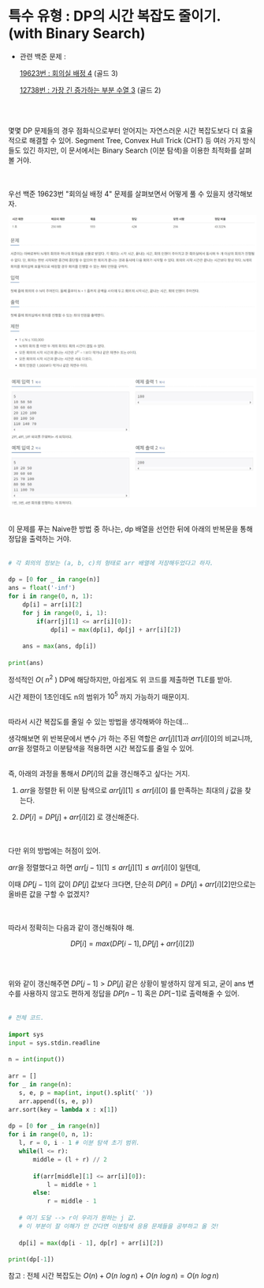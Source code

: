 # 특수 유형 : DP의 시간 복잡도 줄이기. (with Binary Search)

- 관련 백준 문제 : 

  [19623번 : 회의실 배정 4](https://www.acmicpc.net/problem/19623) (골드 3)

  [12738번 : 가장 긴 증가하는 부분 수열 3](https://www.acmicpc.net/problem/12738) (골드 2)  


<br/><br/>

몇몇 DP 문제들의 경우 점화식으로부터 얻어지는 자연스러운 시간 복잡도보다 더 효율적으로 해결할 수 있어. Segment Tree, Convex Hull Trick (CHT) 등 여러 가지 방식들도 있긴 하지만, 이 문서에서는 Binary Search (이분 탐색)을 이용한 최적화를 살펴볼 거야.

<br/><br/>
우선 백준 19623번 "회의실 배정 4" 문제를 살펴보면서 어떻게 풀 수 있을지 생각해보자. 

![오류 발생](/Algorithm/Images/19623.JPG)

![오류 발생](/Algorithm/Images/19623_2.JPG) 
<br/><br/>

이 문제를 푸는 Naive한 방법 중 하나는, dp 배열을 선언한 뒤에 아래의 반복문을 통해 정답을 출력하는 거야. 

```python

# 각 회의의 정보는 (a, b, c)의 형태로 arr 배열에 저장해두었다고 하자. 

dp = [0 for _ in range(n)]
ans = float('-inf')
for i in range(0, n, 1):
    dp[i] = arr[i][2]
    for j in range(0, i, 1): 
        if(arr[j][1] <= arr[i][0]): 
            dp[i] = max(dp[i], dp[j] + arr[i][2])
    
    ans = max(ans, dp[i]) 

print(ans)   
```

정석적인 $O$( $n^2$ ) DP에 해당하지만, 아쉽게도 위 코드를 제출하면 TLE를 받아. 

시간 제한이 1초인데도 n의 범위가 $10^{5}$ 까지 가능하기 때문이지. <br/><br/>


따라서 시간 복잡도를 줄일 수 있는 방법을 생각해봐야 하는데... 

생각해보면 위 반복문에서 변수 $j$가 하는 주된 역할은 $arr[j][1]$과 
$arr[i][0]$의 비교니까, $arr$을 정렬하고 이분탐색을 적용하면 시간 복잡도를 줄일 수 있어.<br/><br/>

즉, 아래의 과정을 통해서 $DP[i]$의 값을 갱신해주고 싶다는 거지.  

1. $arr$을 정렬한 뒤 이분 탐색으로 $arr[j][1] \leq arr[i][0]$ 를 만족하는 최대의 $j$ 값을 찾는다.

2. $DP[i] = DP[j] + arr[i][2]$ 로 갱신해준다. 


<br/><br/>
다만 위의 방법에는 허점이 있어. 

$arr$을 정렬했다고 하면 $arr[j - 1][1] \leq arr[j][1] \leq arr[i][0]$ 일텐데, 

이때 $DP[j - 1]$의 값이 $DP[j]$ 값보다 크다면, 단순히 $DP[i] = DP[j] + arr[i][2]$만으로는 올바른 값을 구할 수 없겠지?  <br/><br/><br/>

따라서 정확히는 다음과 같이 갱신해줘야 해. 

$$DP[i] = max(DP[i - 1], DP[j] + arr[i][2])$$ 

<br/><br/>

 위와 같이 갱신해주면 $DP[j - 1] \gt DP[j]$ 같은 상황이 발생하지 않게 되고, 굳이 ans 변수를 사용하지 않고도 편하게 정답을 $DP[n - 1]$ 혹은 $DP[-1]$로 출력해줄 수 있어. 

 ```python 

# 전체 코드. 

import sys 
input = sys.stdin.readline 

n = int(input()) 

arr = [] 
for _ in range(n): 
    s, e, p = map(int, input().split(' '))
    arr.append((s, e, p)) 
arr.sort(key = lambda x : x[1])

dp = [0 for _ in range(n)]
for i in range(0, n, 1): 
    l, r = 0, i - 1 # 이분 탐색 초기 범위. 
    while(l <= r): 
        middle = (l + r) // 2 

        if(arr[middle][1] <= arr[i][0]): 
            l = middle + 1 
        else: 
            r = middle - 1 

    # 여기 도달 --> r이 우리가 원하는 j 값. 
    # 이 부분이 잘 이해가 안 간다면 이분탐색 응용 문제들을 공부하고 올 것! 

    dp[i] = max(dp[i - 1], dp[r] + arr[i][2]) 

print(dp[-1]) 
 ```

참고 :  전체 시간 복잡도는 $O(n) + O(n\,\, log \,n) + O(n \,\, log \,n) = O(n \,\, log\, n)$ 
